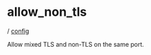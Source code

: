 # allow_non_tls

/ [config](/reference/config/index.md) 

Allow mixed TLS and non-TLS on the same port.

